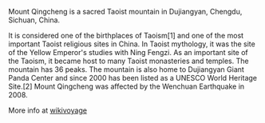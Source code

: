 Mount Qingcheng is a sacred Taoist mountain in Dujiangyan, Chengdu, Sichuan, China.

It is considered one of the birthplaces of Taoism[1] and one of the most important Taoist religious sites in China. In Taoist mythology, it was the site of the Yellow Emperor's studies with Ning Fengzi. As an important site of the Taoism, it became host to many Taoist monasteries and temples. The mountain has 36 peaks. The mountain is also home to Dujiangyan Giant Panda Center and since 2000 has been listed as a UNESCO World Heritage Site.[2] Mount Qingcheng was affected by the Wenchuan Earthquake in 2008.

More info at [wikivoyage](https://en.wikipedia.org/wiki/Mount_Qingcheng)
